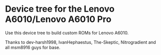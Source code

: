 # Device tree for the Lenovo A6010/Lenovo A6010 Pro
 
 Use this device tree to build custom ROMs for Lenovo A6010.
 
 Thanks to dev-harsh1998, IvanHephaestus, The-Skeptic, Nitrogradient and all msm8916 guys for base.
